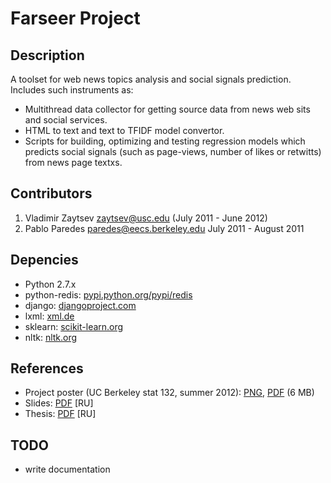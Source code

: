 Farseer Project
===============


Description
-----------
A toolset for web news topics analysis and social signals prediction. Includes such instruments as:

* Multithread data collector for getting source data from news web sits and social services.
* HTML to text and text to TFIDF model convertor.
* Scripts for building, optimizing and testing regression models which predicts social signals (such as page-views, number of likes or retwitts) from news page textxs.


Contributors
------------
1. Vladimir Zaytsev [<zaytsev@usc.edu>](mailto:zaytsev@usc.edu) (July 2011 - June 2012)
2. Pablo Paredes [<paredes@eecs.berkeley.edu>](mailto:paredes@eecs.berkeley.edu) July 2011 - August 2011


Depencies
---------

* Python 2.7.x
* python-redis: [pypi.python.org/pypi/redis](http://pypi.python.org/pypi/redis/)
* django: [djangoproject.com](https://www.djangoproject.com/)
* lxml: [xml.de](http://xml.de/)
* sklearn: [scikit-learn.org](http://scikit-learn.org/)
* nltk: [nltk.org](http://nltk.org/)

References
----------

* Project poster (UC Berkeley stat 132, summer 2012): [PNG](http://zvm.me/s/uploads/farseer.png), [PDF](http://zvm.me/s/uploads/farseer.pdf) (6 MB)
* Slides: [PDF](http://zvm.me/s/uploads/thesis-slides.pdf) [RU]
* Thesis: [PDF](http://zvm.me/s/uploads/thesis-text.pdf) [RU]

TODO
----

* write documentation